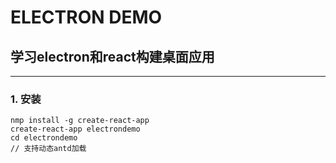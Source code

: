 # ELECTRON DEMO
  ## 学习electron和react构建桌面应用
  ***
  ### 1. **安装**
  ```
  nmp install -g create-react-app
  create-react-app electrondemo
  cd electrondemo
  // 支持动态antd加载
  
